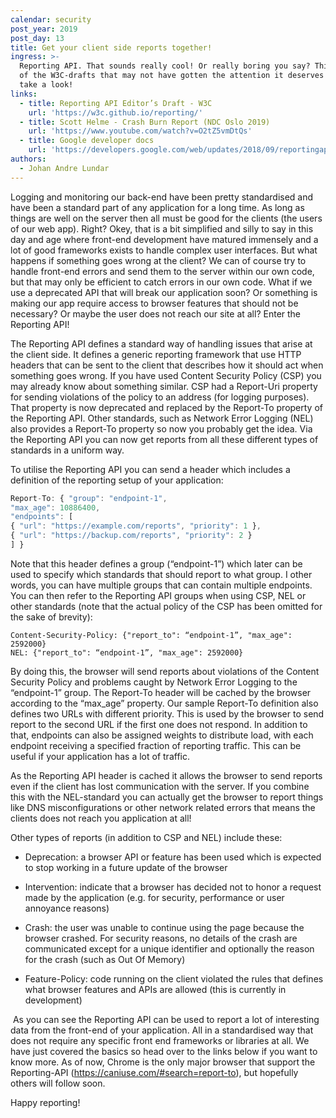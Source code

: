 ```yaml
---
calendar: security
post_year: 2019
post_day: 13
title: Get your client side reports together!
ingress: >-
  Reporting API. That sounds really cool! Or really boring you say? This is one
  of the W3C-drafts that may not have gotten the attention it deserves so let's
  take a look!
links:
  - title: Reporting API Editor’s Draft - W3C
    url: 'https://w3c.github.io/reporting/'
  - title: Scott Helme - Crash Burn Report (NDC Oslo 2019)
    url: 'https://www.youtube.com/watch?v=O2tZ5vmDtQs'
  - title: Google developer docs
    url: 'https://developers.google.com/web/updates/2018/09/reportingapi'
authors:
  - Johan Andre Lundar
---
```

Logging and monitoring our back-end have been pretty standardised and have been a standard part of any application for a long time. As long as things are well on the server then all must be good for the clients (the users of our web app). Right? Okey, that is a bit simplified and silly to say in this day and age where front-end development have matured immensely and a lot of good frameworks exists to handle complex user interfaces. But what happens if something goes wrong at the client? We can of course try to handle front-end errors and send them to the server within our own code, but that may only be efficient to catch errors in our own code. What if we use a deprecated API that will break our application soon? Or something is making our app require access to browser features that should not be necessary? Or maybe the user does not reach our site at all? Enter the Reporting API!

The Reporting API defines a standard way of handling issues that arise at the client side. It defines a generic reporting framework that use HTTP headers that can be sent to the client that describes how it should act when something goes wrong. If you have used Content Security Policy (CSP) you may already know about something similar. CSP had a Report-Uri property for sending violations of the policy to an address (for logging purposes). That property is now deprecated and replaced by the Report-To property of the Reporting API. Other standards, such as Network Error Logging (NEL) also provides a Report-To property so now you probably get the idea. Via the Reporting API you can now get reports from all these different types of standards in a uniform way.

To utilise the Reporting API you can send a header which includes a definition of the reporting setup of your application:

```javascript
Report-To: { "group": "endpoint-1",
"max_age": 10886400,
"endpoints": [
{ "url": "https://example.com/reports", "priority": 1 },
{ "url": "https://backup.com/reports", "priority": 2 }
] }
```

Note that this header defines a group (“endpoint-1”) which later can be used to specify which standards that should report to what group. I other words, you can have multiple groups that can contain multiple endpoints. You can then refer to the Reporting API groups when using CSP, NEL or other standards (note that the actual policy of the CSP has been omitted for the sake of brevity):

```
Content-Security-Policy: {"report_to": “endpoint-1”, "max_age": 2592000}
NEL: {"report_to": “endpoint-1”, "max_age": 2592000}
```

By doing this, the browser will send reports about violations of the Content Security Policy and problems caught by Network Error Logging to the “endpoint-1” group. The Report-To header will be cached by the browser according to the “max_age” property. Our sample Report-To definition also defines two URLs with different priority. This is used by the browser to send report to the second URL if the first one does not respond. In addition to that, endpoints can also be assigned weights to distribute load, with each endpoint receiving a specified fraction of reporting traffic. This can be useful if your application has a lot of traffic.

As the Reporting API header is cached it allows the browser to send reports even if the client has lost communication with the server. If you combine this with the NEL-standard you can actually get the browser to report things like DNS misconfigurations or other network related errors that means the clients does not reach you application at all!

Other types of reports (in addition to CSP and NEL) include these:

* Deprecation: a browser API or feature has been used which is expected to stop working in a future update of the browser 

* Intervention: indicate that a browser has decided not to honor a request made by the application (e.g. for security, performance or user annoyance reasons) 

* Crash: the user was unable to continue using the page because the browser crashed. For security reasons, no details of the crash are communicated except for a unique identifier and optionally the reason for the crash (such as Out Of Memory) 

* Feature-Policy: code running on the client violated the rules that defines what browser features and APIs are allowed (this is currently in development) 

 As you can see the Reporting API can be used to report a lot of interesting data from the front-end of your application. All in a standardised way that does not require any specific front end frameworks or libraries at all. We have just covered the basics so head over to the links below if you want to know more. As of now, Chrome is the only major browser that support the Reporting-API (https://caniuse.com/#search=report-to), but hopefully others will follow soon.

Happy reporting!
